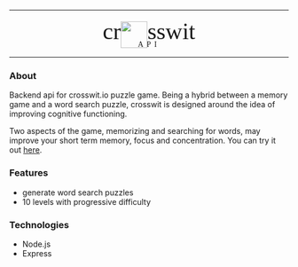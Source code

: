 <hr>

<link href="https://fonts.googleapis.com/css2?family=Titillium+Web&display=swap" rel="stylesheet"> 
<div style="display: flex; align-items: center; font-size: 42px; font-family: Titillium Web; justify-content: center; margin-bottom: -8px">
<span>cr</span><img style="width: 48px; position: relative; top: 6px"src="https://tatooine.services/images/crosswit-logo.png"/><span>sswit</span>
</div>
<span style="font-family: Titillium Web; letter-spacing: 6px; font-size: .85rem; display: block; text-align: center;">API</span>

<hr>

### About

Backend api for crosswit.io puzzle game. Being a hybrid between a memory game and a word search puzzle, crosswit is designed around the idea of improving cognitive functioning.

Two aspects of the game, memorizing and searching for words, may improve your short term memory, focus and concentration. You can try it out [here](https://crosswit.io).

### Features

-   generate word search puzzles
-   10 levels with progressive difficulty

### Technologies

-   Node.js
-   Express
